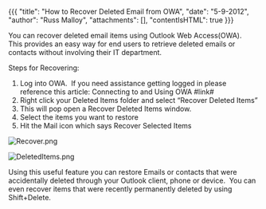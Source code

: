 {{{
  "title": "How to Recover Deleted Email from OWA",
  "date": "5-9-2012",
  "author": "Russ Malloy",
  "attachments": [],
  "contentIsHTML": true
}}}


<p>You can recover deleted email items using Outlook Web Access(OWA).&nbsp; This provides an easy way for end users to retrieve deleted emails or contacts without involving their IT department.</p>

<p>Steps for Recovering:</p>
<ol>
  <li>Log into OWA.&nbsp; If you need assistance getting logged in please reference this article: Connecting to and Using OWA #link#</li>
  <li>Right click your Deleted Items folder and select “Recover Deleted Items”</li>
  <li>This will pop open a Recover Deleted Items window.</li>
  <li>Select the items you want to restore</li>
  <li>Hit the Mail icon which says Recover Selected Items</li>
</ol>
<p><img src="https://t3n.zendesk.com/attachments/token/3ype2jw3pjil6rw/?name=Recover.png" alt="Recover.png" />
</p>
<p><img src="https://t3n.zendesk.com/attachments/token/bgdenhup0jdghje/?name=DeletedItems.png" alt="DeletedItems.png" />
</p>
<p>Using this useful feature you can restore Emails or contacts that were accidentally deleted through your Outlook client, phone or device.&nbsp; You can even recover items that were recently permanently deleted by using Shift+Delete.</p>